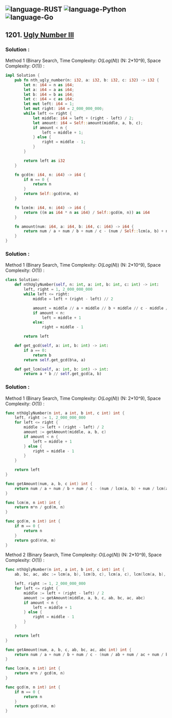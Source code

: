![language-RUST](https://img.shields.io/badge/RUST-8d4004?style=for-the-badge&logo=RUST)
![language-Python](https://img.shields.io/badge/Python-ffd43b?style=for-the-badge&logo=PYTHON)
![language-Go](https://img.shields.io/badge/Go-00add8?style=for-the-badge&logo=GO&logoColor=white)
---

## 1201. [Ugly Number III](https://leetcode.com/problems/ugly-number-iii)

### Solution :

Method 1 (Binary Search, Time Complexity: $O(Log(N))$ (N: 2*10^9), Space Complexity: $O(1)$) :
```rust
impl Solution {
    pub fn nth_ugly_number(n: i32, a: i32, b: i32, c: i32) -> i32 {
        let n: i64 = n as i64;
        let a: i64 = a as i64;
        let b: i64 = b as i64;
        let c: i64 = c as i64;
        let mut left: i64 = 1;
        let mut right: i64 = 2_000_000_000;
        while left <= right {
            let middle: i64 = left + (right - left) / 2;
            let amount: i64 = Self::amount(middle, a, b, c);
            if amount < n {
                left = middle + 1;
            } else {
                right = middle - 1;
            }
        }

        return left as i32
    }

    fn gcd(m: i64, n: i64) -> i64 {
        if m == 0 {
            return n
        }
        return Self::gcd(n%m, m)
    }

    fn lcm(m: i64, n: i64) -> i64 {
        return ((m as i64 * n as i64) / Self::gcd(m, n)) as i64
    }

    fn amount(num: i64, a: i64, b: i64, c: i64) -> i64 {
        return num / a + num / b + num / c - (num / Self::lcm(a, b) + num / Self::lcm(a, c) + num / Self::lcm(b, c)) + num / Self::lcm(Self::lcm(a, b), c)
    }
}
```

### Solution :

Method 1 (Binary Search, Time Complexity: $O(Log(N))$ (N: 2*10^9), Space Complexity: $O(1)$) :
```python
class Solution:
    def nthUglyNumber(self, n: int, a: int, b: int, c: int) -> int:
        left, right = 1, 2_000_000_000
        while left <= right:
            middle = left + (right - left) // 2

            amount = middle // a + middle // b + middle // c - middle // self.get_lcm(a, b) - middle // self.get_lcm(b, c) - middle // self.get_lcm(a, c) + middle // self.get_lcm(self.get_lcm(a, b), c)
            if amount < n:
                left = middle + 1
            else:
                right = middle - 1

        return left

    def get_gcd(self, a: int, b: int) -> int:
        if a == 0:
            return b
        return self.get_gcd(b%a, a)

    def get_lcm(self, a: int, b: int) -> int:
        return a * b // self.get_gcd(a, b)
```

### Solution :

Method 1 (Binary Search, Time Complexity: $O(Log(N))$ (N: 2*10^9), Space Complexity: $O(1)$) :
```go
func nthUglyNumber(n int, a int, b int, c int) int {
    left, right := 1, 2_000_000_000
    for left <= right {
        middle := left + (right - left) / 2
        amount := getAmount(middle, a, b, c)
        if amount < n {
            left = middle + 1
        } else {
            right = middle - 1
        }
    }

    return left
}

func getAmount(num, a, b, c int) int {
    return num / a + num / b + num / c - (num / lcm(a, b) + num / lcm(a, c) + num / lcm(b, c)) + num / lcm(lcm(a, b), c)
}

func lcm(m, n int) int {
    return m*n / gcd(m, n)
}

func gcd(m, n int) int {
    if m == 0 {
        return n
    }
    return gcd(n%m, m)
}
```

Method 2 (Binary Search, Time Complexity: $O(Log(N))$ (N: 2*10^9), Space Complexity: $O(1)$) :
```go
func nthUglyNumber(n int, a int, b int, c int) int {
    ab, bc, ac, abc := lcm(a, b), lcm(b, c), lcm(a, c), lcm(lcm(a, b), c)

    left, right := 1, 2_000_000_000
    for left <= right {
        middle := left + (right - left) / 2
        amount := getAmount(middle, a, b, c, ab, bc, ac, abc)
        if amount < n {
            left = middle + 1
        } else {
            right = middle - 1
        }
    }

    return left
}

func getAmount(num, a, b, c, ab, bc, ac, abc int) int {
    return num / a + num / b + num / c - (num / ab + num / ac + num / bc) + num / abc
}

func lcm(m, n int) int {
    return m*n / gcd(m, n)
}

func gcd(m, n int) int {
    if m == 0 {
        return n
    }
    return gcd(n%m, m)
}
```
